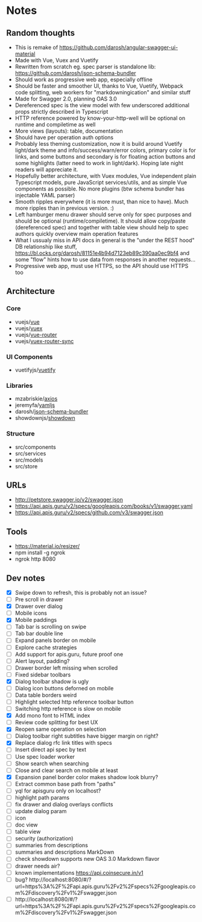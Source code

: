 # Notes

## Random thoughts

* This is remake of https://github.com/darosh/angular-swagger-ui-material
* Made with Vue, Vuex and Vuetify
* Rewritten from scratch eg. spec parser is standalone lib: https://github.com/darosh/json-schema-bundler
* Should work as progressive web app, especially offline
* Should be faster and smoother UI, thanks to Vue, Vuetify, Webpack code splitting, web workers for "markdowningication" and similar stuff
* Made for Swagger 2.0, planning OAS 3.0
* Dereferenced spec is the view model with few underscored additional props strictly described in Typescript
* HTTP reference powered by know-your-http-well will be optional on runtime and compiletime as well
* More views (layouts): table, documentation
* Should have per operation auth options
* Probably less theming customization, now it is build around Vuetify light/dark theme and info/success/warn/error colors, primary color is for links, and some buttons and secondary is for floating action buttons and some highlights (latter need to work in light/dark). Hoping late night readers will appreciate it.
* Hopefully better architecture, with Vuex modules, Vue independent plain Typescript models, pure JavaScript services/utils, and as simple Vue components as possible. No more plugins (btw schema bundler has injectable YAML parser)
* Smooth ripples everywhere (it is more must, than nice to have). Much more ripples than in previous version. :)
* Left hamburger menu drawer should serve only for spec purposes and should be optional (runtime/compiletime). It should allow copy/paste (dereferenced spec) and together with table view should help to spec authors quickly overview main operation features
* What I ussualy miss in API docs in general is the "under the REST hood" DB relationship like stuff, https://bl.ocks.org/darosh/81151e4b94d7123eb89c390aa0ec9bf4 and some "flow" hints how to use data from responses in another requests...
* Progressive web app, must use HTTPS, so the API should use HTTPS too


## Architecture

### Core
- vuejs/[vue](https://github.com/vuejs/vue)
- vuejs/[vuex](https://github.com/vuejs/vuex)
- vuejs/[vue-router](https://github.com/vuejs/vue-router)
- vuejs/[vuex-router-sync](https://github.com/vuejs/vuex-router-sync)

### UI Components
- vuetifyjs/[vuetify](https://github.com/vuetifyjs/vuetify)

### Libraries
- mzabriskie/[axios](https://github.com/mzabriskie/axios)
- jeremyfa/[yamljs](https://github.com/jeremyfa/yaml.js)
- darosh/[json-schema-bundler](https://github.com/darosh/json-schema-bundler)
- showdownjs/[showdown](https://github.com/showdownjs/showdown)

### Structure
- src/components
- src/services
- src/models
- src/store

## URLs

* http://petstore.swagger.io/v2/swagger.json
* https://api.apis.guru/v2/specs/googleapis.com/books/v1/swagger.yaml
* https://api.apis.guru/v2/specs/github.com/v3/swagger.json

## Tools

* https://material.io/resizer/
* npm install -g ngrok
* ngrok http 8080

## Dev notes

- [x] Swipe down to refresh, this is probably not an issue?
- [ ] Pre scroll in drawer
- [x] Drawer over dialog
- [ ] Mobile icons
- [x] Mobile paddings
- [ ] Tab bar is scrolling on swipe
- [ ] Tab bar double line
- [ ] Expand panels border on mobile
- [ ] Explore cache strategies
- [ ] Add support for apis.guru, future proof one
- [ ] Alert layout, padding?
- [ ] Drawer border left missing when scrolled
- [ ] Fixed sidebar toolbars
- [x] Dialog toolbar shadow is ugly
- [ ] Dialog icon buttons deforned on mobile
- [ ] Data table borders weird
- [ ] Highlight selected http reference toolbar button
- [ ] Switching http reference is slow on mobile
- [x] Add mono font to HTML index
- [ ] Review code splitting for best UX
- [x] Reopen same operation on selection
- [ ] Dialog toolbar right subtitles have bigger margin on right?
- [x] Replace dialog rfc link titles with specs
- [ ] Insert direct api spec by text
- [ ] Use spec loader worker
- [ ] Show search when searching
- [ ] Close and clear search on mobile at least
- [x] Expansion panel border color makes shadow look blurry?
- [ ] Extract common base path from "paths"
- [ ] yql for apisguru only on localhost?
- [ ] highlight path params
- [ ] fix drawer and dialog overlays conflicts
- [ ] update dialog param
- [ ] icon
- [ ] doc view
- [ ] table view
- [ ] security (authorization)
- [ ] summaries from descriptions
- [ ] summaries and descriptions MarkDown
- [ ] check showdown supports new OAS 3.0 Markdown flavor
- [ ] drawer needs air?
- [ ] known implementations https://api.coinsecure.in/v1
- [ ] bug? http://localhost:8080/#/?url=https%3A%2F%2Fapi.apis.guru%2Fv2%2Fspecs%2Fgoogleapis.com%2Fdiscovery%2Fv1%2Fswagger.json
- [ ] http://localhost:8080/#/?url=https%3A%2F%2Fapi.apis.guru%2Fv2%2Fspecs%2Fgoogleapis.com%2Fdiscovery%2Fv1%2Fswagger.json
